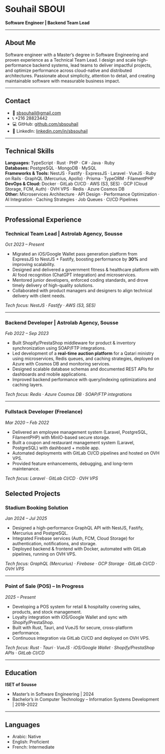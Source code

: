 # Souhail SBOUI

**Software Engineer | Backend Team Lead**

---

## About Me

Software engineer with a Master’s degree in Software Engineering and proven experience as a Technical Team Lead. I design and scale high-performance backend systems, lead teams to deliver impactful projects, and optimize performance across cloud-native and distributed architectures. Passionate about simplicity, attention to detail, and creating maintainable software with measurable business impact.

---

## Contact

- 📧 sbsouhail@gmail.com
- 📞 +216 28823442
- 💻 GitHub: [github.com/sbsouhail](https://github.com/sbsouhail)
- 🔗 LinkedIn: [linkedin.com/in/sbsouhail](https://www.linkedin.com/in/sbsouhail)

---

## Technical Skills

**Languages:** TypeScript · Rust · PHP · C# · Java · Ruby  
**Databases:** PostgreSQL · MongoDB · MySQL  
**Frameworks & Tools:** NestJS · Fastify · ExpressJS · Laravel · VueJS · Ruby on Rails · GraphQL (Mercurius, Apollo) · Prisma · TypeORM · FilamentPHP  
**DevOps & Cloud:** Docker · GitLab CI/CD · AWS (S3, SES) · GCP (Cloud Storage, FCM, Auth) · OVH VPS · Redis · Azure Cosmos DB  
**Other:** Microservices Architecture · API Design · Performance Optimization · AI Integration · Caching Strategies · Job Queues · CI/CD Pipelines

---

## Professional Experience

### Technical Team Lead | Astrolab Agency, Sousse

_Oct 2023 – Present_

- Migrated an iOS/Google Wallet pass generation platform from ExpressJS to NestJS + Fastify, boosting performance by **30%** and improving scalability.
- Designed and delivered a government fitness & healthcare platform with AI food recognition (ChatGPT integration) and microservices.
- Mentored junior developers, enforced coding standards, and drove timely delivery of high-quality solutions.
- Collaborated with product managers and designers to align technical delivery with client needs.

_Tech focus: NestJS · Fastify · AWS (S3, SES)_

---

### Backend Developer | Astrolab Agency, Sousse

_Feb 2022 – Sep 2023_

- Built Shopify/PrestaShop middleware for product & inventory synchronization using SOAP/FTP integrations.
- Led development of a **real-time auction platform** for a Qatari ministry using microservices, Redis queues, and caching strategies, deployed on Azure with Cosmos DB and monitoring services.
- Designed scalable database schemas and documented REST APIs for dashboards and mobile applications.
- Improved backend performance with query/indexing optimizations and caching layers.

_Tech focus: Redis · Azure Cosmos DB · SOAP/FTP integrations_

---

### Fullstack Developer (Freelance)

_Mar 2020 – Feb 2022_

- Delivered an employee management system (Laravel, PostgreSQL, FilamentPHP) with MinIO-based secure storage.
- Built a coupon and restaurant management system (Laravel, PostgreSQL) with dashboard + mobile app.
- Automated deployments with GitLab CI/CD pipelines and hosted on OVH VPS.
- Provided feature enhancements, debugging, and long-term maintenance.

_Tech focus: Laravel · GitLab CI/CD · OVH VPS_

## Selected Projects

### Stadium Booking Solution

_Jan 2024 – Jul 2025_

- Designed a high-performance GraphQL API with NestJS, Fastify, Mercurius and PostgreSQL.
- Integrated Firebase services (Auth, FCM, Cloud Storage) for authentication, notifications, and storage.
- Deployed backend & frontend with Docker, automated with GitLab pipelines, running on OVH VPS.

_Tech focus: GraphQL (Mercurius) · Firebase · GCP Storage · GitLab CI/CD · OVH VPS_

---

### Point of Sale (POS) – In Progress

_2025 – Present_

- Developing a POS system for retail & hospitality covering sales, products, and stock management.
- Loyalty integration with iOS/Google Wallet and sync with Shopify/PrestaShop.
- Built with Rust, Tauri, and VueJS for secure, cross-platform performance.
- Continuous integration via GitLab CI/CD and deployed on OVH VPS.

_Tech focus: Rust · Tauri · VueJS · iOS/Google Wallet · Shopify/PrestaShop APIs · GitLab CI/CD_

---

## Education

**ISET of Sousse**

- Master’s in Software Engineering | 2024
- Bachelor’s in Computer Technology – Information Systems Development | 2018–2022

---

## Languages

- Arabic: Native
- English: Proficient
- French: Intermediate
